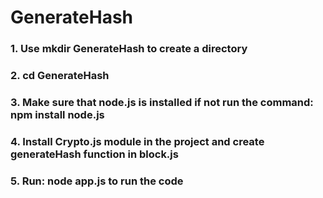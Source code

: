 # GenerateHash

### 1. Use mkdir GenerateHash to create a directory

### 2. cd GenerateHash

### 3. Make sure that node.js is installed if not run the command: npm install node.js

### 4. Install Crypto.js module in the project and create generateHash function in block.js 

### 5. Run: node app.js to run the code




